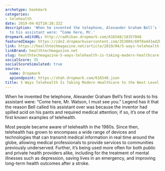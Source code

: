 ```yaml
---
archetype: bookmark
categories:
- telehealth
date: 2019-04-02T10:28:32Z
description: 'When he invented the telephone, Alexander Graham Bell’s first words
  to his assistant were: “Come here, Mr.'
dropmark.editURL: http://radhikan.dropmark.com/616548/18357048
featuredImage: https://cdn2.dropmarkusercontent.com/353804/60f8a443ad2b1d84d5eddd217f3f81a54e7658a465111b563778acf2c7f2d703/thumbnail/HT_Telehealth_NPHW_GettyImages-1130153295.jpg?Expires=1557430062&Signature=KIncaDtto8zz0dltO2pRXkCeOVNjAvry4HRs3CL4kHrZaLTDBgech3pzihGi9nJfllt8VDSPxfd3sASaAHnqx1pr0SRnMA9MxS4tsEQ8NZRBREo8IPEkU8cj068Dc4b-f20tn32ZcBrOqzLnPhY8dOXXxGSznsHB6H4RzZ7Jg5SZDyV8KhiCdxME1QkicRpFWGCuNe1cHUiULNDrCbvJ~m2LVLewqFF2PuaWRkXmk2Q6YhKoq-31Wr4Mq50mOVcR-yZhUGN8I32KKT7GXAoLBhbdEF~nYVF91Hg5YmCWTawluye-4tK-KNlklyksfkCY7Tc~9pUyTxgE9q7oX-GHrQ__&Key-Pair-Id=APKAITQYWVEN757ZA4KQ
link: https://healthtechmagazine.net/article/2019/04/5-ways-telehealth-taking-modern-healthcare-next-level
linkBrand: healthtechmagazine.net
slug: healthtechmagazine-5-ways-telehealth-is-taking-modern-healthcare-to-the-next-level
socialScore: 35
socialScoreSimulated: true
source:
  name: Dropmark
  apiendpoint: https://shah.dropmark.com/616548.json
title: 5 Ways Telehealth Is Taking Modern Healthcare to the Next Level
---
```

When he invented the telephone, Alexander Graham Bell’s first words to his assistant were: “Come here, Mr. Watson, I must see you.” Legend has it that the reason Bell called his assistant over was because the inventor had spilled acid on his pants and required medical attention; if so, it’s one of the first known examples of telehealth.

Most people became aware of telehealth in the 1980s. Since then, telehealth has grown to encompass a wide range of devices and technologies that can transmit medical information in real time around the globe, allowing medical professionals to provide services to communities previously underserved. Further, it’s being used more often for both public and private health providers alike, including for the treatment of mental illnesses such as depression, saving lives in an emergency, and improving long-term health outcomes after a stroke.

